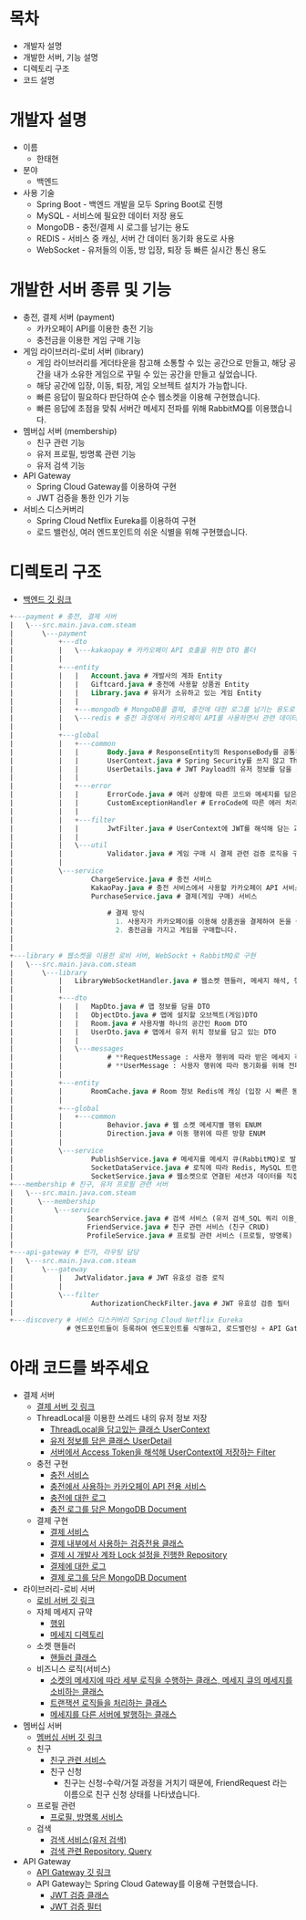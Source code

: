# 목차
- 개발자 설명
- 개발한 서버, 기능 설명
- 디렉토리 구조
- 코드 설명
# 개발자 설명
- 이름
  - 한태현
- 분야
  - 백엔드
- 사용 기술
  - Spring Boot - 백엔드 개발을 모두 Spring Boot로 진행
  - MySQL - 서비스에 필요한 데이터 저장 용도
  - MongoDB - 충전/결제 시 로그를 남기는 용도
  - REDIS - 서비스 중 캐싱, 서버 간 데이터 동기화 용도로 사용
  - WebSocket - 유저들의 이동, 방 입장, 퇴장 등 빠른 실시간 통신 용도
# 개발한 서버 종류 및 기능
  - 충전, 결제 서버 (payment)
    - 카카오페이 API를 이용한 충전 기능
    - 충전금을 이용한 게임 구매 기능
  - 게임 라이브러리-로비 서버 (library)
    - 게임 라이브러리를 게더타운을 참고해 소통할 수 있는 공간으로 만들고, 해당 공간을 내가 소유한 게임으로 꾸밀 수 있는 공간을 만들고 싶었습니다.
    - 해당 공간에 입장, 이동, 퇴장, 게임 오브젝트 설치가 가능합니다.
    - 빠른 응답이 필요하다 판단하여 순수 웹소켓을 이용해 구현했습니다.
    - 빠른 응답에 초점을 맞춰 서버간 메세지 전파를 위해 RabbitMQ를 이용했습니다.
  - 멤버십 서버 (membership)
    - 친구 관련 기능
    - 유저 프로필, 방명록 관련 기능
    - 유저 검색 기능
  - API Gateway
    - Spring Cloud Gateway를 이용하여 구현
    - JWT 검증을 통한 인가 기능
  - 서비스 디스커버리
    - Spring Cloud Netflix Eureka를 이용하여 구현
    - 로드 밸런싱, 여러 엔드포인트의 쉬운 식별을 위해 구현했습니다.
# 디렉토리 구조 
- [백엔드 깃 링크](https://github.com/STOVE-Milk/steam-clone/tree/develop/src/backend)
  
``` sql
+---payment # 충전, 결제 서버
|   \---src.main.java.com.steam
|       \---payment
|           +---dto
|           |   \---kakaopay # 카카오페이 API 호출을 위한 DTO 폴더
|           |
|           +---entity
|           |   |   Account.java # 개발사의 계좌 Entity
|           |   |   Giftcard.java # 충전에 사용할 상품권 Entity
|           |   |   Library.java # 유저가 소유하고 있는 게임 Entity
|           |   |
|           |   +---mongodb # MongoDB를 결제, 충전에 대한 로그를 남기는 용도로 사용
|           |   \---redis # 충전 과정에서 카카오페이 API를 사용하면서 관련 데이터를 임시 저장용으로 사용
|           |
|           +---global
|           |   +---common
|           |   |       Body.java # ResponseEntity의 ResponseBody를 공통적으로 처리하기 위한 객체 (code, message, data)
|           |   |       UserContext.java # Spring Security를 쓰지 않고 ThreadLocal에 유저 데이터(UserDetails)를 저장하기 위한 클래스
|           |   |       UserDetails.java # JWT Payload의 유저 정보를 담을 객체
|           |   |
|           |   +---error
|           |   |       ErrorCode.java # 에러 상황에 따른 코드와 메세지를 담은 Enum 객체
|           |   |       CustomExceptionHandler # ErroCode에 따른 에러 처리를 통합적으로 하기 위한 ExceptionHandler
|           |   |
|           |   +---filter
|           |   |       JwtFilter.java # UserContext에 JWT를 해석해 담는 과정을 Spring Filter로 구현
|           |   |
|           |   \---util
|           |           Validator.java # 게임 구매 시 결제 관련 검증 로직을 구현한 클래스
|           |
|           \---service
|                   ChargeService.java # 충전 서비스 
|                   KakaoPay.java # 충전 서비스에서 사용할 카카오페이 API 서비스
|                   PurchaseService.java # 결제(게임 구매) 서비스
|                       
|                       # 결제 방식 
|                         1. 사용자가 카카오페이를 이용해 상품권을 결제하여 돈을 충전합니다.
|                         2. 충전금을 가지고 게임을 구매합니다.
|
|
+---library # 웹소켓을 이용한 로비 서버, WebSockt + RabbitMQ로 구현
|   \---src.main.java.com.steam
|       \---library
|           |   LibraryWebSocketHandler.java # 웹소켓 핸들러, 메세지 해석, 행위별로 서비스 라우팅
|           |
|           +---dto
|           |   |   MapDto.java # 맵 정보를 담을 DTO
|           |   |   ObjectDto.java # 맵에 설치할 오브젝트(게임)DTO
|           |   |   Room.java # 사용자별 하나의 공간인 Room DTO
|           |   |   UserDto.java # 맵에서 유저 위치 정보를 담고 있는 DTO
|           |   |
|           |   \---messages
|           |           # **RequestMessage : 사용자 행위에 따라 받은 메세지 객체
|           |           # **UserMessage : 사용자 행위에 따라 동기화를 위해 전파할 메세지 객체
|           |
|           +---entity
|           |       RoomCache.java # Room 정보 Redis에 캐싱 (입장 시 빠른 동기화를 위해)
|           |
|           +---global
|           |   +---common
|           |           Behavior.java # 웹 소켓 메세지별 행위 ENUM
|           |           Direction.java # 이동 행위에 따른 방향 ENUM
|           |
|           \---service
|                   PublishService.java # 메세지를 메세지 큐(RabbitMQ)로 발행하는 서비스
|                   SocketDataService.java # 로직에 따라 Redis, MySQL 트랜잭션을 처리하는 서비스
|                   SocketService.java # 웹소켓으로 연결된 세션과 데이터를 직접적으로 다루는 비즈니스 로직 서비스 + 메세지 큐의 데이터 소비
+---membership # 친구, 유저 프로필 관련 서버
|   \---src.main.java.com.steam
|      \---membership
|          \---service
|                  SearchService.java # 검색 서비스 (유저 검색_SQL 쿼리 이용_UserRepository.java)
|                  FriendService.java # 친구 관련 서비스 (친구 CRUD)
|                  ProfileService.java # 프로필 관련 서비스 (프로필, 방명록)
|
+---api-gateway # 인가, 라우팅 담당
|   \---src.main.java.com.steam
|       \---gateway
|           |   JwtValidator.java # JWT 유효성 검증 로직
|           |
|           \---filter
|                   AuthorizationCheckFilter.java # JWT 유효성 검증 필터
| 
+---discovery # 서비스 디스커버리 Spring Cloud Netflix Eureka 
              # 엔드포인트들이 등록하여 엔드포인트를 식별하고, 로드밸런싱 + API Gateway에서 등록된 정보를 통해 라우팅
```

# 아래 코드를 봐주세요
- 결제 서버
  - [결제 서버 깃 링크](https://github.com/STOVE-Milk/steam-clone/tree/develop/src/backend/payment)
  - ThreadLocal을 이용한 쓰레드 내의 유저 정보 저장
    - [ThreadLocal을 담고있는 클래스 UserContext](https://github.com/STOVE-Milk/steam-clone/blob/develop/src/backend/payment/src/main/java/com/steam/payment/global/common/UserContext.java)
    - [유저 정보를 담은 클래스 UserDetail](https://github.com/STOVE-Milk/steam-clone/blob/develop/src/backend/payment/src/main/java/com/steam/payment/global/common/UserDetails.java)
    - [서버에서 Access Token을 해석해 UserContext에 저장하는 Filter](https://github.com/STOVE-Milk/steam-clone/blob/develop/src/backend/payment/src/main/java/com/steam/payment/global/filter/JwtFilter.java)
  - 충전 구현
    - [충전 서비스](https://github.com/STOVE-Milk/steam-clone/blob/develop/src/backend/payment/src/main/java/com/steam/payment/service/ChargeService.java)
    - [충전에서 사용하는 카카오페이 API 전용 서비스](https://github.com/STOVE-Milk/steam-clone/blob/develop/src/backend/payment/src/main/java/com/steam/payment/service/KakaoPay.java)
    - [충전에 대한 로그](https://github.com/STOVE-Milk/steam-clone/blob/develop/src/backend/payment/src/main/java/com/steam/payment/entity/mongodb/ChargeLog.java)
    - [충전 로그를 담은 MongoDB Document](https://github.com/STOVE-Milk/steam-clone/blob/develop/src/backend/payment/src/main/java/com/steam/payment/entity/mongodb/ChargeLogDocument.java)
  - 결제 구현
    - [결제 서비스](https://github.com/STOVE-Milk/steam-clone/blob/develop/src/backend/payment/src/main/java/com/steam/payment/service/PurchaseService.java)
    - [결제 내부에서 사용하는 검증전용 클래스](https://github.com/STOVE-Milk/steam-clone/blob/develop/src/backend/payment/src/main/java/com/steam/payment/global/util/Validator.java)
    - [결제 시 개발사 계좌 Lock 설정을 진행한 Repository](https://github.com/STOVE-Milk/steam-clone/blob/develop/src/backend/payment/src/main/java/com/steam/payment/repository/AccountRepository.java)
    - [결제에 대한 로그](https://github.com/STOVE-Milk/steam-clone/blob/develop/src/backend/payment/src/main/java/com/steam/payment/entity/mongodb/PurchaseLog.java)
    - [결제 로그를 담은 MongoDB Document](https://github.com/STOVE-Milk/steam-clone/blob/develop/src/backend/payment/src/main/java/com/steam/payment/entity/mongodb/PurchaseLogDocument.java)
- 라이브러리-로비 서버
  - [로비 서버 깃 링크](https://github.com/STOVE-Milk/steam-clone/tree/develop/src/backend/library)
  - 자체 메세지 규약
    - [행위](https://github.com/STOVE-Milk/steam-clone/blob/develop/src/backend/library/src/main/java/com/steam/library/global/common/Behavior.java)
    - [메세지 디렉토리](https://github.com/STOVE-Milk/steam-clone/tree/develop/src/backend/library/src/main/java/com/steam/library/dto/messages)
  - 소켓 핸들러
    - [핸들러 클래스](https://github.com/STOVE-Milk/steam-clone/blob/develop/src/backend/library/src/main/java/com/steam/library/service/SocketService.java)
  - 비즈니스 로직(서비스)
    - [소켓의 메세지에 따라 세부 로직을 수행하는 클래스, 메세지 큐의 메세지를 소비하는 클래스]()
    - [트랜잭션 로직들을 처리하는 클래스](https://github.com/STOVE-Milk/steam-clone/blob/develop/src/backend/library/src/main/java/com/steam/library/service/SocketDataService.java)
    - [메세지를 다른 서버에 발행하는 클래스](https://github.com/STOVE-Milk/steam-clone/blob/develop/src/backend/library/src/main/java/com/steam/library/service/PublishService.java)
- 멤버십 서버
  - [멤버십 서버 깃 링크](https://github.com/STOVE-Milk/steam-clone/tree/develop/src/backend/membership)
  - 친구
    - [친구 관련 서비스](https://github.com/STOVE-Milk/steam-clone/blob/develop/src/backend/membership/src/main/java/com/steam/membership/service/FriendService.java)
    - 친구 신청
      - 친구는 신청-수락/거절 과정을 거치기 때문에, FriendRequest 라는 이름으로 친구 신청 상태를 나타냈습니다.
  - 프로필 관련
    - [프로필, 방명록 서비스](https://github.com/STOVE-Milk/steam-clone/blob/develop/src/backend/membership/src/main/java/com/steam/membership/service/ProfileService.java)
  - 검색
    - [검색 서비스(유저 검색)](https://github.com/STOVE-Milk/steam-clone/blob/develop/src/backend/membership/src/main/java/com/steam/membership/service/SearchService.java)
    - [검색 관련 Repository, Query](https://github.com/STOVE-Milk/steam-clone/blob/develop/src/backend/membership/src/main/java/com/steam/membership/repository/UserRepository.java)
- API Gateway
  - [API Gateway 깃 링크](https://github.com/STOVE-Milk/steam-clone/tree/develop/src/backend/api-gateway)
  - API Gateway는 Spring Cloud Gateway를 이용해 구현했습니다.
    - [JWT 검증 클래스](https://github.com/STOVE-Milk/steam-clone/blob/feature/back-api-gateway/src/backend/api-gateway/src/main/java/com/steam/gateway/JwtValidator.java)
    - [JWT 검증 필터](https://github.com/STOVE-Milk/steam-clone/blob/feature/back-api-gateway/src/backend/api-gateway/src/main/java/com/steam/gateway/filter/AuthorizationCheckFilter.java)
